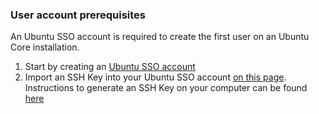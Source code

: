 ### User account prerequisites

An Ubuntu SSO account is required to create the first user on an Ubuntu Core installation.

 1. Start by creating an [Ubuntu SSO account](https://login.ubuntu.com)
 2. Import an SSH Key into your Ubuntu SSO account [on this page](https://login.ubuntu.com/ssh-keys). Instructions to generate an SSH Key on your computer can be found [here](https://help.ubuntu.com/community/SSH/OpenSSH/Keys)
